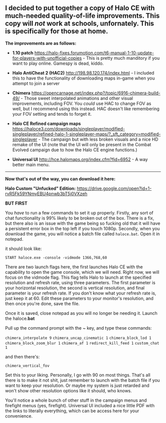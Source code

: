 **I decided to put together a copy of Halo CE with much-needed quality-of-life improvements. This copy will *not* work at schools, unfornately. This is specifically for those at home.**
----------------------------------------------

__The improvements are as follows:__

-    **1.10 patch**    https://halo-fixes.forumotion.com/t6-manual-1-10-update-for-players-with-unofficial-copies
    -    This is pretty much manditory if you want to play online. Gamespy is dead, kiddo.
    
-    **Halo AntiCheat 2 (HAC2)**    http://198.98.120.174/index.html
    -    I included this to have the functionality of downloading maps in-game when you attempt to join a server
    
-    **Chimera**    https://opencarnage.net/index.php?/topic/6916-chimera-build-49/
    -    Those sweet interpolated animations and other visual improvements, including FOV. You *could* use HAC to change FOV as well, but I recommend using this instead. HAC doesn't like remembering your FOV setting and tends to forget it.
    
-    **Halo CE Refined campaign maps**    https://haloce3.com/downloads/singleplayer/modified-singleplayer/refined-halo-1-singleplayer-maps/?_sft_category=modified-singleplayer
    -    The campaign but with less broken visuals and a nice HD remake of the UI (note that the UI will only be present in the Combat Evolved campaign due to how the Halo CE engine functions.)
    
-    **Universal UI**    http://hce.halomaps.org/index.cfm?fid=6952
    -    A way better main menu.
    

----------------------------------------------

**Now that's out of the way, you can download it here:**

__**Halo Custom "Unfucked" Edition:**__ https://drive.google.com/open?id=1-rvR5Fk59YNmyEBU4pnwb3bT5j0VXzeh


**BUT FIRST**

You *have* to run a few commands to set it up properly. Firstly, any sort of chat functionality is 99% likely to be broken out of the box. There is a fix, but there also is an issue with the game being so fucking old that it will have a persistent error box in the top left if you touch 1080p. Secondly, when you download the game, you will notice a batch file called `haloce.bat`. Open it in notepad.

it should look like:

```START haloce.exe -console -vidmode 1366,768,60```

There are two launch flags here, the first launches Halo CE with the capability to open the game console, which we will need. Right now, we will focus on the vidmode flag. This flag tells Halo to launch at the specified resolution and refresh rate, using three parameters. The first parameter is your horizontal resolution, the second is vertical resolution, and final parameter is your refresh rate. If you don't know what your refresh rate is, just keep it at 60. Edit these parameters to your monitor's resolution, and then once you're done, save the file. 

Once it is saved, close notepad as you will no longer be needing it. Launch the haloce.**bat**

Pull up the command prompt with the ~ key, and type these commands:

`chimera_interpolate 9`
`chimera_uncap_cinematic 1`
`chimera_block_lod 1`
`chimera_block_zoom_blur 1`
`chimera_af 1`
`redirect_kill_feed 1`
`custom_chat 1`

and then there's:

`chimera_vertical_fov`

Set this to your liking. Personally, I go with 90 on most things. That's all there is to make it not shit, just remember to launch with the batch file if you want to keep your resolution. Or maybe my system is just retarded and won't show other resolution options like it should, who knows.

You'll notice a whole bunch of other stuff in the campaign menus and firefight menus (yes, firefight). Universal UI included a nice little PDF with the links to literally everything, which can be access here for your convenience.